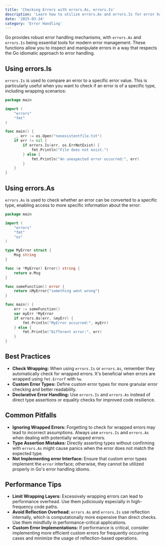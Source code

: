 ```yaml
---
title: 'Checking Errors with errors.As, errors.Is'
description: 'Learn how to utilize errors.As and errors.Is for error handling in Go, enabling more flexible and accurate error checks.'
date: '2025-03-24'
category: 'Error Handling'
---
```


Go provides robust error handling mechanisms, with `errors.As` and `errors.Is` being essential tools for modern error management. These functions allow you to inspect and manipulate errors in a way that respects the Go idiomatic approach to error handling.

## Using errors.Is

`errors.Is` is used to compare an error to a specific error value. This is particularly useful when you want to check if an error is of a specific type, including wrapping scenarios:

```go
package main

import (
	"errors"
	"fmt"
)

func main() {
	_, err := os.Open("nonexistentfile.txt")
	if err != nil {
		if errors.Is(err, os.ErrNotExist) {
			fmt.Println("File does not exist.")
		} else {
			fmt.Println("An unexpected error occurred:", err)
		}
	}
}
```

## Using errors.As

`errors.As` is used to check whether an error can be converted to a specific type, enabling access to more specific information about the error:

```go
package main

import (
	"errors"
	"fmt"
	"os"
)

type MyError struct {
	Msg string
}

func (e *MyError) Error() string {
	return e.Msg
}

func someFunction() error {
	return &MyError{"something went wrong"}
}

func main() {
	err := someFunction()
	var myErr *MyError
	if errors.As(err, &myErr) {
		fmt.Println("MyError occurred:", myErr)
	} else {
		fmt.Println("Different error:", err)
	}
}
```

## Best Practices

- **Check Wrapping:** When using `errors.Is` or `errors.As`, remember they automatically check for wrapped errors. It's beneficial when errors are wrapped using `fmt.Errorf` with `%w`.
- **Custom Error Types:** Define custom error types for more granular error checking and better readability.
- **Declarative Error Handling:** Use `errors.Is` and `errors.As` instead of direct type assertions or equality checks for improved code resilience.

## Common Pitfalls

- **Ignoring Wrapped Errors:** Forgetting to check for wrapped errors may lead to incorrect assumptions. Always use `errors.Is` and `errors.As` when dealing with potentially wrapped errors.
- **Type Assertion Mistakes:** Directly asserting types without confirming with `errors.As` might cause panics when the error does not match the expected type.
- **Not Implementing error Interface:** Ensure that custom error types implement the `error` interface; otherwise, they cannot be utilized properly in Go's error handling idioms.

## Performance Tips

- **Limit Wrapping Layers:** Excessively wrapping errors can lead to performance overhead. Use them judiciously especially in high-frequency code paths.
- **Avoid Reflection Overhead:** `errors.As` and `errors.Is` use reflection internally, which is computationally more expensive than direct checks. Use them mindfully in performance-critical applications.
- **Custom Error Implementations:** If performance is critical, consider implementing more efficient custom errors for frequently occurring cases and minimize the usage of reflection-based operations.